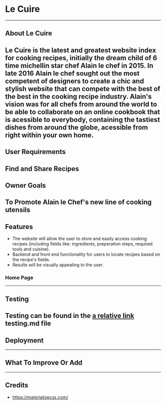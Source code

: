 # Le Cuire
------
## About Le Cuire

Le Cuire is the latest and greatest website index for cooking recipes, initially the dream child of 6 time michellin star chef Alain le chef in 2015. In late 2016 Alain le chef sought out the most competent of designers to create a chic and stylish website that can compete with the best of the best in the cooking recipe industry. Alain's vision was for all chefs from around the world to be able to collaborate on an online cookbook that is acessible to everybody, containing the tastiest dishes from around the globe, acessible from right within your own home.
------
## User Requirements
Find and Share Recipes
-------
## Owner Goals
To Promote Alain le Chef's new line of cooking utensils
-------
## Features
* The website will allow the user to store and easily access cooking recipes (including fields like: ingredients, preperation steps, required tools and cuisine).
* Backend and front end functionality for users to locate recipes based on the recipe's fields.
* Results will be visually appealing to the user.
### Home Page

-------
## Testing

Testing can be found in the [a relative link](testing.md) testing.md file 
--------
## Deployment

--------
## What To Improve Or Add

--------
## Credits

* https://materializecss.com/